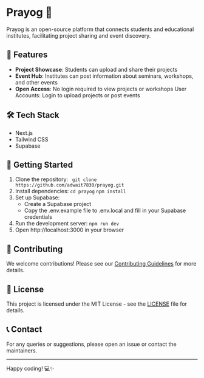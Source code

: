 # Prayog 🚀
Prayog is an open-source platform that connects students and educational institutes, facilitating project sharing and event discovery.

## 🌟 Features

- **Project Showcase**: Students can upload and share their projects
- **Event Hub**: Institutes can post information about seminars, workshops, and other events
- **Open Access**: No login required to view projects or workshops
User Accounts: Login to upload projects or post events

## 🛠️ Tech Stack

- Next.js
- Tailwind CSS
- Supabase

## 🚀 Getting Started

1. Clone the repository:
``` git clone https://github.com/adwait7830/prayog.git```
2. Install dependencies:
```cd prayog```
```npm install```
3. Set up Supabase:
    - Create a Supabase project
    - Copy the .env.example file to .env.local and fill in your Supabase credentials
4. Run the development server:
```npm run dev```
5. Open http://localhost:3000 in your browser

## 🤝 Contributing

We welcome contributions! Please see our [Contributing Guidelines](CONTRIBUTING.md) for more details.

## 📄 License

This project is licensed under the MIT License - see the [LICENSE](LICENSE) file for details.

## 📞 Contact

For any queries or suggestions, please open an issue or contact the maintainers.

---

Happy coding! 💻✨